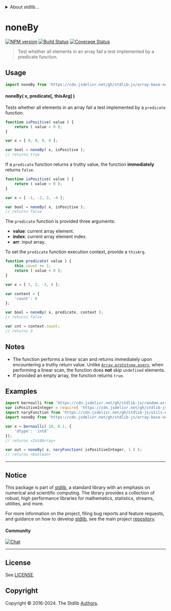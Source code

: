 <!--

@license Apache-2.0

Copyright (c) 2024 The Stdlib Authors.

Licensed under the Apache License, Version 2.0 (the "License");
you may not use this file except in compliance with the License.
You may obtain a copy of the License at

   http://www.apache.org/licenses/LICENSE-2.0

Unless required by applicable law or agreed to in writing, software
distributed under the License is distributed on an "AS IS" BASIS,
WITHOUT WARRANTIES OR CONDITIONS OF ANY KIND, either express or implied.
See the License for the specific language governing permissions and
limitations under the License.

-->


<details>
  <summary>
    About stdlib...
  </summary>
  <p>We believe in a future in which the web is a preferred environment for numerical computation. To help realize this future, we've built stdlib. stdlib is a standard library, with an emphasis on numerical and scientific computation, written in JavaScript (and C) for execution in browsers and in Node.js.</p>
  <p>The library is fully decomposable, being architected in such a way that you can swap out and mix and match APIs and functionality to cater to your exact preferences and use cases.</p>
  <p>When you use stdlib, you can be absolutely certain that you are using the most thorough, rigorous, well-written, studied, documented, tested, measured, and high-quality code out there.</p>
  <p>To join us in bringing numerical computing to the web, get started by checking us out on <a href="https://github.com/stdlib-js/stdlib">GitHub</a>, and please consider <a href="https://opencollective.com/stdlib">financially supporting stdlib</a>. We greatly appreciate your continued support!</p>
</details>

# noneBy

[![NPM version][npm-image]][npm-url] [![Build Status][test-image]][test-url] [![Coverage Status][coverage-image]][coverage-url] <!-- [![dependencies][dependencies-image]][dependencies-url] -->

> Test whether all elements in an array fail a test implemented by a predicate function.

<!-- Section to include introductory text. Make sure to keep an empty line after the intro `section` element and another before the `/section` close. -->

<section class="intro">

</section>

<!-- /.intro -->

<!-- Package usage documentation. -->



<section class="usage">

## Usage

```javascript
import noneBy from 'https://cdn.jsdelivr.net/gh/stdlib-js/array-base-none-by@deno/mod.js';
```

#### noneBy( x, predicate\[, thisArg] )

Tests whether all elements in an array fail a test implemented by a `predicate` function.

```javascript
function isPositive( value ) {
    return ( value > 0 );
}

var x = [ 0, 0, 0, 0 ];

var bool = noneBy( x, isPositive );
// returns true
```

If a `predicate` function returns a truthy value, the function **immediately** returns `false`.

```javascript
function isPositive( value ) {
    return ( value > 0 );
}

var x = [ -1, -2, 3, -4 ];

var bool = noneBy( x, isPositive );
// returns false
```

The `predicate` function is provided three arguments:

-   **value**: current array element.
-   **index**: current array element index.
-   **arr**: input array.

To set the `predicate` function execution context, provide a `thisArg`.

```javascript
function predicate( value ) {
    this.count += 1;
    return ( value < 0 );
}

var x = [ 1, 2, -3, 4 ];

var context = {
    'count': 0
};

var bool = noneBy( x, predicate, context );
// returns false

var cnt = context.count;
// returns 3
```

</section>

<!-- /.usage -->

<!-- Package usage notes. Make sure to keep an empty line after the `section` element and another before the `/section` close. -->

<section class="notes">

## Notes

-   The function performs a linear scan and returns immediately upon encountering a truthy return value. Unlike [`Array.prototype.every`][mdn-array-every], when performing a linear scan, the function does **not** skip `undefined` elements.
-   If provided an empty array, the function returns `true`.

</section>

<!-- /.notes -->

<!-- Package usage examples. -->

<section class="examples">

## Examples

<!-- eslint no-undef: "error" -->

```javascript
import bernoulli from 'https://cdn.jsdelivr.net/gh/stdlib-js/random-array-bernoulli@deno/mod.js';
var isPositiveInteger = require( 'https://cdn.jsdelivr.net/gh/stdlib-js/assert-is-positive-integer' ).isPrimitive;
import naryFunction from 'https://cdn.jsdelivr.net/gh/stdlib-js/utils-nary-function@deno/mod.js';
import noneBy from 'https://cdn.jsdelivr.net/gh/stdlib-js/array-base-none-by@deno/mod.js';

var x = bernoulli( 10, 0.1, {
    'dtype': 'int8'
});
// returns <Int8Array>

var out = noneBy( x, naryFunction( isPositiveInteger, 1 ) );
// returns <boolean>
```

</section>

<!-- /.examples -->

<!-- Section to include cited references. If references are included, add a horizontal rule *before* the section. Make sure to keep an empty line after the `section` element and another before the `/section` close. -->

<section class="references">

</section>

<!-- /.references -->

<!-- Section for related `stdlib` packages. Do not manually edit this section, as it is automatically populated. -->

<section class="related">

</section>

<!-- /.related -->

<!-- Section for all links. Make sure to keep an empty line after the `section` element and another before the `/section` close. -->


<section class="main-repo" >

* * *

## Notice

This package is part of [stdlib][stdlib], a standard library with an emphasis on numerical and scientific computing. The library provides a collection of robust, high performance libraries for mathematics, statistics, streams, utilities, and more.

For more information on the project, filing bug reports and feature requests, and guidance on how to develop [stdlib][stdlib], see the main project [repository][stdlib].

#### Community

[![Chat][chat-image]][chat-url]

---

## License

See [LICENSE][stdlib-license].


## Copyright

Copyright &copy; 2016-2024. The Stdlib [Authors][stdlib-authors].

</section>

<!-- /.stdlib -->

<!-- Section for all links. Make sure to keep an empty line after the `section` element and another before the `/section` close. -->

<section class="links">

[npm-image]: http://img.shields.io/npm/v/@stdlib/array-base-none-by.svg
[npm-url]: https://npmjs.org/package/@stdlib/array-base-none-by

[test-image]: https://github.com/stdlib-js/array-base-none-by/actions/workflows/test.yml/badge.svg?branch=v0.2.0
[test-url]: https://github.com/stdlib-js/array-base-none-by/actions/workflows/test.yml?query=branch:v0.2.0

[coverage-image]: https://img.shields.io/codecov/c/github/stdlib-js/array-base-none-by/main.svg
[coverage-url]: https://codecov.io/github/stdlib-js/array-base-none-by?branch=main

<!--

[dependencies-image]: https://img.shields.io/david/stdlib-js/array-base-none-by.svg
[dependencies-url]: https://david-dm.org/stdlib-js/array-base-none-by/main

-->

[chat-image]: https://img.shields.io/gitter/room/stdlib-js/stdlib.svg
[chat-url]: https://app.gitter.im/#/room/#stdlib-js_stdlib:gitter.im

[stdlib]: https://github.com/stdlib-js/stdlib

[stdlib-authors]: https://github.com/stdlib-js/stdlib/graphs/contributors

[umd]: https://github.com/umdjs/umd
[es-module]: https://developer.mozilla.org/en-US/docs/Web/JavaScript/Guide/Modules

[deno-url]: https://github.com/stdlib-js/array-base-none-by/tree/deno
[deno-readme]: https://github.com/stdlib-js/array-base-none-by/blob/deno/README.md
[umd-url]: https://github.com/stdlib-js/array-base-none-by/tree/umd
[umd-readme]: https://github.com/stdlib-js/array-base-none-by/blob/umd/README.md
[esm-url]: https://github.com/stdlib-js/array-base-none-by/tree/esm
[esm-readme]: https://github.com/stdlib-js/array-base-none-by/blob/esm/README.md
[branches-url]: https://github.com/stdlib-js/array-base-none-by/blob/main/branches.md

[stdlib-license]: https://raw.githubusercontent.com/stdlib-js/array-base-none-by/main/LICENSE

[mdn-array-every]: https://developer.mozilla.org/en-US/docs/Web/JavaScript/Reference/Global_Objects/Array/every

</section>

<!-- /.links -->
